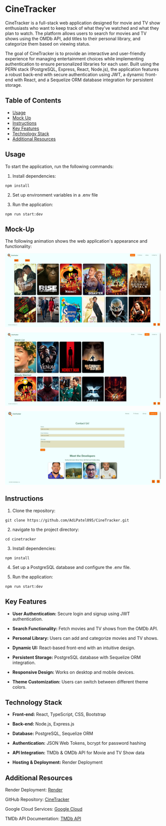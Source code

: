 # CineTracker

CineTracker is a full-stack web application designed for movie and TV show enthusiasts who want to keep track of what they’ve watched and what they plan to watch. The platform allows users to search for movies and TV shows using the OMDb API, add titles to their personal library, and categorize them based on viewing status.

The goal of CineTracker is to provide an interactive and user-friendly experience for managing entertainment choices while implementing authentication to ensure personalized libraries for each user. Built using the PERN stack (PostgreSQL, Express, React, Node.js), the application features a robust back-end with secure authentication using JWT, a dynamic front-end with React, and a Sequelize ORM database integration for persistent storage.

## Table of Contents

- [Usage](#usage)
- [Mock Up](#mock-up)
- [Instructions](#instructions)
- [Key Features](#key-features)
- [Technology Stack](#technology-stack)
- [Additional Resources](#additional-resources)

## Usage

To start the application, run the following commands:

1. Install dependencies:
  ```
  npm install
  ```

2. Set up environment variables in a .env file

3. Run the application:
  ```
  npm run start:dev
  ```

## Mock-Up

The following animation shows the web application's appearance and functionality:

![Movies Page](./client/public/scWebsite1.jpg)

![Library Page](./client/public/scWebsite2.jpg)

![Contact Page](./client/public/scWebsite3.jpg)

## Instructions

1. Clone the repository:

```
git clone https://github.com/AdiPatel095/CineTracker.git
```

2. navigate to the project directory:

```
cd cinetracker
```

3. Install dependencies: 

```
npm install
```

4. Set up a PostgreSQL database and configure the .env file.

5. Run the application:
  ```
  npm run start:dev
  ```

## Key Features

* **User Authentication:** Secure login and signup using JWT authentication.

* **Search Functionality:** Fetch movies and TV shows from the OMDb API.

* **Personal Library:** Users can add and categorize movies and TV shows.

* **Dynamic UI:** React-based front-end with an intuitive design.

* **Persistent Storage:** PostgreSQL database with Sequelize ORM integration.

* **Responsive Design:** Works on desktop and mobile devices.

* **Theme Customization:** Users can switch between different theme colors.

## Technology Stack

* **Front-end:** React, TypeScript, CSS, Bootstrap

* **Back-end:** Node.js, Express.js

* **Database:** PostgreSQL, Sequelize ORM

* **Authentication:** JSON Web Tokens, bcrypt for password hashing

* **API Integration:** TMDb & OMDb API for Movie and TV Show data

* **Hosting & Deployment:** Render Deployment

## Additional Resources

Render Deployment: [Render](https://cinetracker-vlws.onrender.com)

GitHub Repository: [CineTracker](https://github.com/gilmerperez/cinetracker)

Google Cloud Services: [Google Cloud](https://cloud.google.com/)

TMDb API Documentation: [TMDb API](https://developer.themoviedb.org/reference/intro/getting-started)
